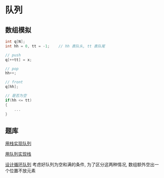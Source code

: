 # 队列

## 数组模拟

```C++
int q[N];
int hh = 0, tt = -1;	// hh 表队头, tt 表队尾

// push
q[++tt] = x;

// pop
hh++;

// front
q[hh];

// 是否为空
if(hh <= tt)
{
    ...
}
```



## 题库

[用栈实现队列](https://leetcode-cn.com/problems/implement-queue-using-stacks/)

[用队列实现栈](https://leetcode-cn.com/problems/implement-stack-using-queues/)	

[设计循环队列](https://leetcode-cn.com/problems/design-circular-queue/)	考虑好队列为空和满的条件, 为了区分这两种情况, 数组额外空出一个位置不放元素
